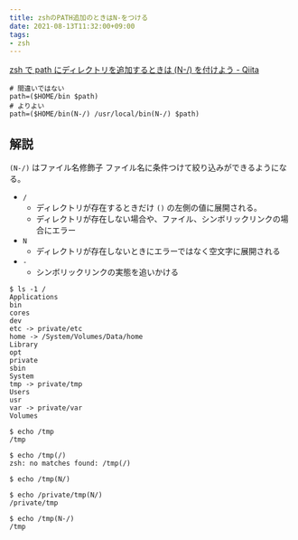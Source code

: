 ```yaml
---
title: zshのPATH追加のときはN-をつける
date: 2021-08-13T11:32:00+09:00
tags:
- zsh
---
```


[zsh で path にディレクトリを追加するときは (N-/) を付けよう - Qiita](https://qiita.com/mollifier/items/42ae46ff4140251290a7)

````shell
# 間違いではない
path=($HOME/bin $path)
# よりよい
path=($HOME/bin(N-/) /usr/local/bin(N-/) $path)
````

## 解説

`(N-/)` はファイル名修飾子
ファイル名に条件つけて絞り込みができるようになる。

* `/`
  * ディレクトリが存在するときだけ `()` の左側の値に展開される。
  * ディレクトリが存在しない場合や、ファイル、シンボリックリンクの場合にエラー
* `N`
  * ディレクトリが存在しないときにエラーではなく空文字に展開される
* `-`
  * シンボリックリンクの実態を追いかける

````shell
$ ls -1 /
Applications
bin
cores
dev
etc -> private/etc
home -> /System/Volumes/Data/home
Library
opt
private
sbin
System
tmp -> private/tmp
Users
usr
var -> private/var
Volumes

$ echo /tmp
/tmp

$ echo /tmp(/)
zsh: no matches found: /tmp(/)

$ echo /tmp(N/)

$ echo /private/tmp(N/)
/private/tmp

$ echo /tmp(N-/)
/tmp
````
